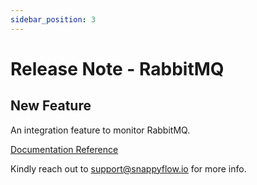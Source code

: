 ```yaml
---
sidebar_position: 3 
---
```

# Release Note - RabbitMQ

## New Feature

An integration feature to monitor RabbitMQ.

[Documentation Reference](/docs/sidebar-sf-selfhosted-turbo/Integrations/rabbitmqinstance)

Kindly reach out to [support@snappyflow.io](mailto:support@snappyflow.io) for more info.
